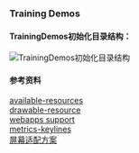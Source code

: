 ### Training Demos

#### TrainingDemos初始化目录结构：
![TrainingDemos初始化目录结构](http://upload-images.jianshu.io/upload_images/6322932-70a43dede1226b4f.png?imageMogr2/auto-orient/strip%7CimageView2/2/w/1240)

#### 参考资料    

[available-resources]   
[drawable-resource]   
[webapps support]    
[metrics-keylines]    
[屏幕适配方案]    


[drawable-resource]:https://developer.android.com/guide/topics/resources/drawable-resource.html
[available-resources]:https://developer.android.com/guide/topics/resources/available-resources.html
[webapps support]:https://developer.android.com/guide/webapps/index.html
[metrics-keylines]:https://material.io/guidelines/layout/metrics-keylines.html#metrics-keylines-baseline-grids
[屏幕适配方案]:https://www.jianshu.com/p/ec5a1a30694b